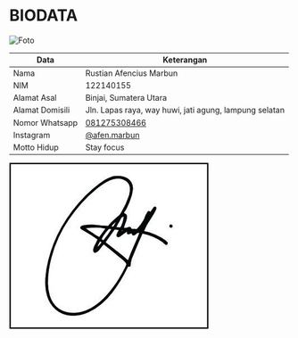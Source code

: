 # BIODATA

![Foto](155_foto.jpg)

| Data            | Keterangan |
| --------------- | ------------- |
| Nama            | Rustian Afencius Marbun |
| NIM             | 122140155 |
| Alamat Asal     | Binjai, Sumatera Utara |
| Alamat Domisili | Jln. Lapas raya, way huwi, jati agung, lampung selatan |
| Nomor Whatsapp  | [081275308466](https://wa.me/+6281275308466) |
| Instagram       | [@afen.marbun](https://instagram.com/afen.marbun) |
| Motto Hidup     | Stay focus |

![TTD](155_ttd.jpg)
